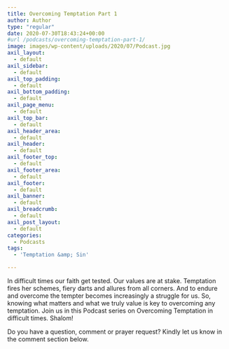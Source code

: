 ```yaml
---
title: Overcoming Temptation Part 1
author: Author
type: "regular"
date: 2020-07-30T18:43:24+00:00
#url /podcasts/overcoming-temptation-part-1/
image: images/wp-content/uploads/2020/07/Podcast.jpg
axil_layout:
  - default
axil_sidebar:
  - default
axil_top_padding:
  - default
axil_bottom_padding:
  - default
axil_page_menu:
  - default
axil_top_bar:
  - default
axil_header_area:
  - default
axil_header:
  - default
axil_footer_top:
  - default
axil_footer_area:
  - default
axil_footer:
  - default
axil_banner:
  - default
axil_breadcrumb:
  - default
axil_post_layout:
  - default
categories:
  - Podcasts
tags:
  - 'Temptation &amp; Sin'

---
```

In difficult times our faith get tested. Our values are at stake. Temptation fires her schemes, fiery darts and allures from all corners. And to endure and overcome the tempter becomes increasingly a struggle for us. So, knowing what matters and what we truly value is key to overcoming any temptation. Join us in this Podcast series on Overcoming Temptation in difficult times. Shalom!<figure></figure> 

Do you have a question, comment or prayer request? Kindly let us know in the comment section below.
